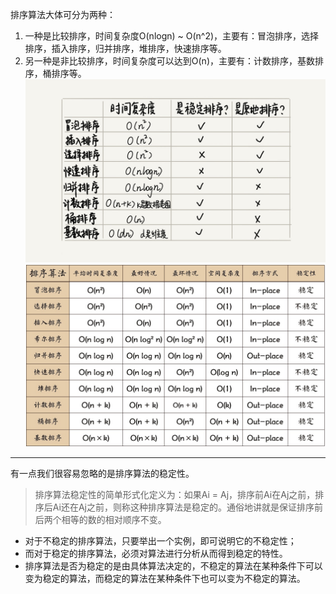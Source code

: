


排序算法大体可分为两种：
1. 一种是比较排序，时间复杂度O(nlogn) ~ O(n^2)，主要有：冒泡排序，选择排序，插入排序，归并排序，堆排序，快速排序等。
2. 另一种是非比较排序，时间复杂度可以达到O(n)，主要有：计数排序，基数排序，桶排序等。
![](https://raw.githubusercontent.com/binbinbin5/myPics/master/imgs/20190509193958.png)
![](https://raw.githubusercontent.com/binbinbin5/myPics/master/imgs/26b8e57011d1945c456af6888907c53e.jpg)
---

有一点我们很容易忽略的是排序算法的稳定性。

>排序算法稳定性的简单形式化定义为：如果Ai = Aj，排序前Ai在Aj之前，排序后Ai还在Aj之前，则称这种排序算法是稳定的。通俗地讲就是保证排序前后两个相等的数的相对顺序不变。

- 对于不稳定的排序算法，只要举出一个实例，即可说明它的不稳定性；
- 而对于稳定的排序算法，必须对算法进行分析从而得到稳定的特性。
- 排序算法是否为稳定的是由具体算法决定的，不稳定的算法在某种条件下可以变为稳定的算法，而稳定的算法在某种条件下也可以变为不稳定的算法。


```


```
